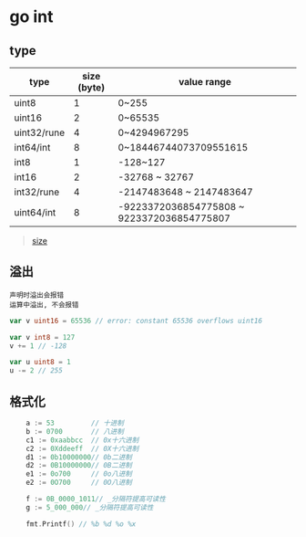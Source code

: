 # go int

## type

| type        | size (byte) | value range                                |
| ----------- | ----------- | ------------------------------------------ |
| uint8       | 1           | 0~255                                      |
| uint16      | 2           | 0~65535                                    |
| uint32/rune | 4           | 0~4294967295                               |
| int64/int   | 8           | 0~18446744073709551615                     |
| int8        | 1           | -128~127                                   |
| int16       | 2           | -32768 ~ 32767                             |
| int32/rune  | 4           | -2147483648 ~ 2147483647                   |
| uint64/int  | 8           | -9223372036854775808 ~ 9223372036854775807 |

> [size](go-type.md#size)

## 溢出

    声明时溢出会报错
    运算中溢出, 不会报错

```go
var v uint16 = 65536 // error: constant 65536 overflows uint16

var v int8 = 127
v += 1 // -128

var u uint8 = 1
u -= 2 // 255
```

## 格式化

```go
	a := 53         // 十进制
	b := 0700       // 八进制
	c1 := 0xaabbcc  // 0x十六进制
	c2 := 0Xddeeff  // 0X十六进制
    d1 := 0b10000000// 0b二进制
	d2 := 0B10000000// 0B二进制
	e1 := 0o700     // 0o八进制
	e2 := 0O700     // 0O八进制

    f := 0B_0000_1011// _分隔符提高可读性
    g := 5_000_000// _分隔符提高可读性

    fmt.Printf() // %b %d %o %x
```